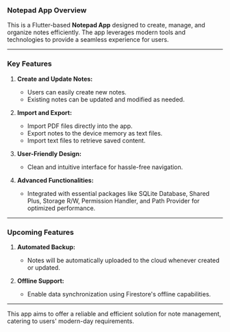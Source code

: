 ### **Notepad App Overview**

This is a Flutter-based **Notepad App** designed to create, manage, and organize notes efficiently. The app leverages modern tools and technologies to provide a seamless experience for users.

---

### **Key Features**

1. **Create and Update Notes:**
   - Users can easily create new notes.
   - Existing notes can be updated and modified as needed.

2. **Import and Export:**
   - Import PDF files directly into the app.
   - Export notes to the device memory as text files.
   - Import text files to retrieve saved content.

3. **User-Friendly Design:**
   - Clean and intuitive interface for hassle-free navigation.

4. **Advanced Functionalities:**
   - Integrated with essential packages like SQLite Database, Shared Plus, Storage R/W, Permission Handler, and Path Provider for optimized performance.

---

### **Upcoming Features**

1. **Automated Backup:**
   - Notes will be automatically uploaded to the cloud whenever created or updated.

2. **Offline Support:**
   - Enable data synchronization using Firestore's offline capabilities.

---

This app aims to offer a reliable and efficient solution for note management, catering to users' modern-day requirements.

